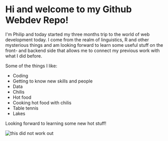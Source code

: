 # Hi and welcome to my Github Webdev Repo!

I'm Philip and today started my three months trip to the world of web development today. I come from the realm of linguistics, R and other mysterious things and am looking forward to learn some useful stuff on the front- and backend side that allows me to connect my previous work with what I did before.

Some of the things I like:

- Coding
- Getting to know new skills and people
- Data
- Chilis
- Hot food
- Cooking hot food with chilis
- Table tennis
- Lakes


Looking forward to learning some new hot stuff!

![this did not work out](https://images.unsplash.com/photo-1518736114810-3f3bedfec66a?w=600&auto=format&fit=crop&q=60&ixlib=rb-4.0.3&ixid=M3wxMjA3fDB8MHxzZWFyY2h8Mnx8aGFiYW5lcm98ZW58MHx8MHx8fDA%3D)

